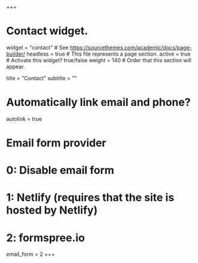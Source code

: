 +++
# Contact widget.
widget = "contact"  # See https://sourcethemes.com/academic/docs/page-builder/
headless = true     # This file represents a page section.
active = true       # Activate this widget? true/false
weight = 140        # Order that this section will appear.

title = "Contact"
subtitle = ""

# Automatically link email and phone?
autolink = true

# Email form provider
#   0: Disable email form
#   1: Netlify (requires that the site is hosted by Netlify)
#   2: formspree.io
email_form = 2
+++

